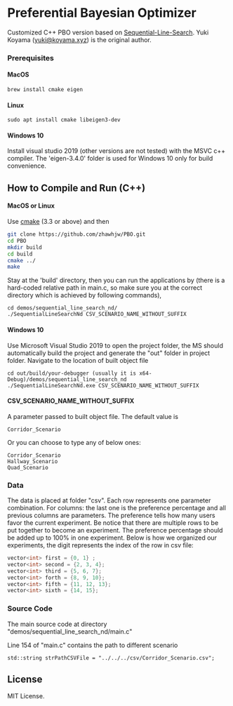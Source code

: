 # Preferential Bayesian Optimizer

Customized C++ PBO version based on [Sequential-Line-Search](https://github.com/yuki-koyama/sequential-line-search). Yuki Koyama (<yuki@koyama.xyz>) is the original author.

### Prerequisites

#### MacOS
```
brew install cmake eigen
```

#### Linux
```
sudo apt install cmake libeigen3-dev
```

#### Windows 10
Install visual studio 2019 (other versions are not tested) with the MSVC c++ compiler.
The 'eigen-3.4.0' folder is used for Windows 10 only for build convenience.

## How to Compile and Run (C++)

#### MacOS or Linux
Use [cmake](https://cmake.org/) (3.3 or above) and then
```bash
git clone https://github.com/zhawhjw/PBO.git
cd PBO
mkdir build
cd build
cmake ../
make
```
Stay at the 'build' directory, then you can run the applications by (there is a hard-coded relative path in main.c, so make sure you at the correct directory which is achieved by following commands),
```
cd demos/sequential_line_search_nd/
./SequentialLineSearchNd CSV_SCENARIO_NAME_WITHOUT_SUFFIX
```
#### Windows 10
Use Microsoft Visual Studio 2019 to open the project folder, the MS should automatically build the project and generate the "out" folder in project folder.
Navigate to the location of built object file
```
cd out/build/your-debugger (usually it is x64-Debug)/demos/sequential_line_search_nd
./SequentialLineSearchNd.exe CSV_SCENARIO_NAME_WITHOUT_SUFFIX
```

#### CSV_SCENARIO_NAME_WITHOUT_SUFFIX
A parameter passed to built object file. The default value is 
```
Corridor_Scenario
```
Or you can choose to type any of below ones:

```
Corridor_Scenario
Hallway_Scenario
Quad_Scenario
```

### Data
The data is placed at folder "csv". Each row represents one parameter combination.
For columns: the last one is the preference percentage and all previous columns are parameters.
The preference tells how many users favor the current experiment. Be notice that there are multiple rows to be put together to become an experiment.
The preference percentage should be added up to 100% in one experiment. Below is how we organized our experiments, the digit represents the index of the row in csv file:
```c++
vector<int> first = {0, 1} ;
vector<int> second = {2, 3, 4};
vector<int> third = {5, 6, 7};
vector<int> forth = {8, 9, 10};
vector<int> fifth = {11, 12, 13};
vector<int> sixth = {14, 15};
```

### Source Code

The main source code at directory "demos/sequential_line_search_nd/main.c"

Line 154 of "main.c" contains the path to different scenario

```
std::string strPathCSVFile = "../../../csv/Corridor_Scenario.csv";
```

## License

MIT License.


